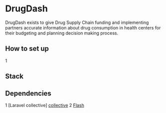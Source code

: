 DrugDash
=================
DrugDash exists to give Drug Supply Chain funding and implementing partners accurate information about drug consumption in health centers for their budgeting and planning decision making process.

How to set up
-------------
1

Stack
-------------

Dependencies
--------------
1 [Laravel collective] [collective]
2 [Flash][flash]

[collective]: https://laravelcollective.com/docs/5.3/html "Laravel collective"
[flash]: https://github.com/laracasts/flash  "Flash"
